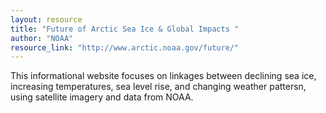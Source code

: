 ```yaml
---
layout: resource
title: "Future of Arctic Sea Ice & Global Impacts "
author: "NOAA"
resource_link: "http://www.arctic.noaa.gov/future/"
---
```


This informational website focuses on linkages between declining sea ice, increasing temperatures, sea level rise, and changing weather pattersn, using satellite imagery and data from NOAA.
